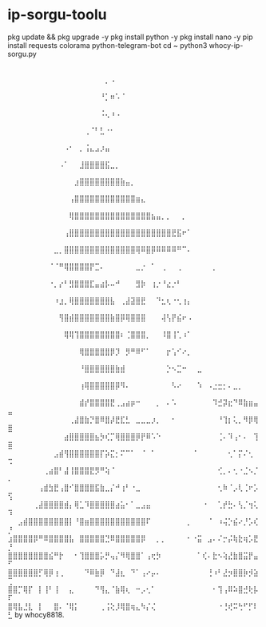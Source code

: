 # ip-sorgu-toolu


pkg update && pkg upgrade -y
pkg install python -y
pkg install nano -y
pip install requests colorama python-telegram-bot
cd ~
python3 whocy-ip-sorgu.py
⠀⠀⠀⠀⠀⠀⠀⠀⠀⠀⠀⠀⠀⠀⠀⠀⠀⠀⠀⠀⠀⠀⠀⠀⠀⠀⠀⠀⠀⠀⠀⠀⠀⠀⠀⠀⠀⠀⠀⠀⠀⠀⠀⠀⠀⠀⠀⠀⠀⠀⠀
⠀⠀⠀⠀⠀⠀⠀⠀⠀⠀⠀⠀⠀⠀⠀⠀⠀⠀⠀⡀⠠⠀⠀⠀⠀⠀⠀⠀⠀⠀⠀⠀⠀⠀⠀⠀⠀⠀⠀⠀⠀⠀⠀⠀⠀⠀⠀⠀⠀⠀
⠀⠀⠀⠀⠀⠀⠀⠀⠀⠀⠀⠀⠀⠀⠀⠀⠀⠀⠘⡁⠶⠡⠈⠀⠀⠀⠀⠀⠀⠀⠀⠀⠀⠀⠀⠀⠀⠀⠀⠀⠀⠀⠀⠀⠀⠀⠀⠀⠀⠀
⠀⠀⠀⠀⠀⠀⠀⠀⠀⠀⠀⠀⠀⠀⠀⠀⠀⠀⠨⢄⠰⠠⠀⠀⠀⠀⠀⠀⠀⠀⠀⠀⠀⠀⠀⠀⠀⠀⠀⠀⠀⠀⠀⠀⠀⠀⠀⠀⠀⠀
⠀⠀⠀⠀⠀⠀⠀⠀⠀⠀⠀⠀⠀⠀⠀⢀⠈⠃⣃⠐⠂⠀⠀⠀⠀⠀⠀⠀⠀⠀⠀⠀⠀⠀⠀⠀⠀⠀⠀⠀⠀⠀⠀⠀⠀⠀⠀⠀⠀⠀
⠀⠀⠀⠀⠀⠀⠀⠀⠀⠀⠀⠠⠂⠀⡀⢨⣄⣠⡰⣤⠀⠀⠀⠀⠀⠀⠀⠀⠀⠀⠀⠀⠀⠀⠀⠀⠀⠀⠀⠀⠀⠀⠀⠀⠀⠀⠀⠀⠀⠀
⠀⠀⠀⠀⠀⠀⠀⠀⠀⠀⠠⠁⠀⠀⣸⣿⣿⣿⣿⣯⣀⡀⠀⠀⠀⠀⠀⠀⠀⠀⠀⠀⠀⠀⠀⠀⠀⠀⠀⠀⠀⠀⠀⠀⠀⠀⠀⠀⠀⠀
⠀⠀⠀⠀⠀⠀⠀⠀⠀⠀⠀⠀⠀⣰⣿⣿⣿⣿⣿⣿⣿⣿⣷⣤⡀⠀⠀⠀⠀⠀⠀⠀⠀⠀⠀⠀⠀⠀⠀⠀⠀⠀⠀⠀⠀⠀⠀⠀⠀⠀
⠀⠀⠀⠀⠀⠀⠀⠀⠀⠀⠀⠀⢠⣿⣿⣿⣿⣿⣿⣿⣿⣿⣿⣿⣿⣶⣄⠀⠀⠀⠀⠀⠀⠀⠀⠀⠀⠀⠀⠀⠀⠀⠀⠀⠀⠀⠀⠀⠀⠀
⠀⠀⠀⠀⠀⠀⠀⠀⠀⠀⠀⠀⢿⣿⣿⣿⣿⣿⣿⣿⣿⣿⣿⣿⣿⣿⣿⣿⣦⣤⡀⡀⠀⠀⡀⠀⠀⠀⠀⠀⠀⠀⠀⠀⠀⠀⠀⠀⠀⠀
⠀⠀⠀⠀⠀⠀⠀⠀⠀⠀⠀⢠⣿⣿⣿⣿⣿⣿⣿⣿⣿⣿⣿⣿⣿⣿⣿⣿⣿⣿⣿⣿⣟⣯⠖⠁⠀⠀⠀⠀⠀⠀⠀⠀⠀⠀⠀⠀⠀⠀
⠀⠀⠀⠀⠀⠀⠀⠀⠀⣀⡀⣿⣿⣿⣿⣿⣿⣿⣿⣿⣿⣿⣿⣿⣿⢿⠿⣿⡿⠿⠿⠿⠿⠛⠉⠄⠀⠀⠀⠀⠀⠀⠀⠀⠀⠀⠀⠀⠀⠀
⠀⠀⠀⠀⠀⠀⠀⠀⠈⠈⠛⢿⣿⣿⣿⣿⡟⣉⠄⠀⠀⠀⠀⠀⠀⣀⡐⠀⠁⠀⢀⠀⠀⢀⠀⠀⠀⠀⠀⠀⡀⠀⠀⠀⠀⠀⠀⠀⠀⠀
⠀⠀⠀⠀⠀⠀⠀⠀⠐⡀⡔⠃⣻⣿⣿⣿⣏⣤⣴⡧⠤⠚⠀⠀⠀⣻⡷⠀⢰⡐⠘⣔⡐⠃⠀⠀⠀⠀⠀⠀⠀⠀⠀⠀⠀⠀⠀⠀⠀⠀
⠀⠀⠀⠀⠀⠀⠀⠀⠀⠰⣰⡀⢿⣿⣿⣿⣿⣿⣿⣿⣧⠀⢀⣼⣽⣿⣟⠀⠀⠙⣂⢆⠐⢂⢰⡄⠀⠀⠀⠀⠀⠀⠀⠀⠀⠀⠀⠀⠀⠀
⠀⠀⠀⠀⠀⠀⠀⠀⠀⠀⢻⣿⣾⣿⣿⣿⣿⣿⣿⣿⣷⣿⡿⢿⣿⣿⣿⠀⠀⠀⢼⢣⡟⣮⠖⠠⠀⠀⠀⠀⠀⠀⠀⠀⠀⠀⠀⠀⠀⠀
⠀⠀⠀⠀⠀⠀⠀⠀⠀⠀⠀⢿⢿⢹⣿⣿⣿⣿⣿⣿⣿⣿⠆⢈⣿⣿⣿⡀⠀⠀⠸⣿⢸⢁⠰⠁⠀⠀⠀⠀⠀⠀⠀⠀⠀⠀⠀⠀⠀⠀
⠀⠀⠀⠀⠀⠀⠀⠀⠀⠀⠀⠀⠀⠀⢿⣿⣿⣿⣿⣿⡿⡹⠀⡻⠛⠿⠋⠁⠀⠀⠀⡖⢡⠊⠔⡀⠀⠀⠀⠀⠀⠀⠀⠀⠀⠀⠀⠀⠀⠀
⠀⠀⠀⠀⠀⠀⠀⠀⠀⠀⠀⠀⠀⠀⠘⣿⣿⣿⣿⣿⣿⣷⣾⠀⠀⠀⠀⠀⠀⠀⠀⡑⠢⣉⠒⠀⠀⣀⠀⠀⠀⠀⠀⠀⠀⠀⠀⠀⠀⠀
⠀⠀⠀⠀⠀⠀⠀⠀⠀⠀⠀⠀⠀⠀⢰⢿⣿⣿⣿⣿⣿⡿⠻⠄⠀⠀⠀⠀⠀⠀⠀⠀⠣⠔⠀⠀⠀⠱⠀⠠⣐⣒⡂⠄⣀⡀⠀⠀⠀⠀
⠀⠀⠀⠀⠀⠀⠀⠀⠀⠀⠀⠀⠀⠀⣾⡞⣿⣿⣿⣿⣟⢀⣠⣴⡶⠒⠀⠀⠀⡀⠀⠄⠡⠀⠀⠀⠀⠀⠀⠀⠹⣚⡽⣖⠙⠿⣷⣶⣤⣤
⠀⠀⠀⠀⠀⠀⠀⠀⠀⠀⠀⠀⢀⣼⣿⣷⡙⣿⠿⣿⡼⣟⣏⣃⠀⣀⣀⣀⡰⡀⠀⠀⠂⠀⠀⠀⠀⠀⠀⠀⠀⠘⢹⡆⢅⡀⠻⡿⢿⣿
⠀⠀⠀⠀⠀⠀⠀⠀⠀⠀⠀⣴⣿⣿⣿⣿⣿⣦⡳⢎⡉⢿⣿⣿⣿⡿⡟⠿⠡⠑⠀⠀⠀⠀⠀⠀⠀⠀⠀⠀⠀⢈⠄⠹⢠⠂⠄⠀⢹⣿
⠀⠀⠀⠀⠀⠀⠀⠀⠀⣠⣾⢻⣿⣿⣿⣿⣿⣿⡏⡵⣍⡂⠍⠉⠁⠀⠈⠀⠁⠀⠀⠀⠀⠀⠀⠀⠈⠀⠀⠀⠀⠀⠀⢂⠁⡍⠌⢂⠀⠩
⠀⠀⠀⠀⠀⠀⠀⢀⣴⣿⠃⣼⢸⣿⣿⣿⣟⡻⠛⢵⠈⠀⠀⠀⠀⠀⠀⠀⠀⠀⠀⠀⠀⠀⠀⠀⠀⠀⠀⠀⠀⢊⡀⠄⢂⠐⣈⠢⡈⠄
⠀⠀⠀⠀⠀⠀⢠⣾⣳⣟⢠⣿⠊⣿⣿⣿⣿⣯⣷⣀⡌⠚⢰⠃⠐⣀⠀⠀⠀⠀⠀⠀⠀⠀⠀⠀⠀⠀⠀⠀⠀⢂⠷⠈⡠⢇⢈⠖⡡⢫
⠀⠀⠀⠀⠀⢀⣼⣿⣿⣿⣿⣾⡄⢿⣁⠹⣿⣿⣿⣿⣿⣴⣥⠂⠁⣀⣠⣤⠀⠀⠀⠀⠀⠀⠀⠀⠀⠀⠐⠀⠀⢁⡞⣓⠄⢣⡈⢲⢅⠹
⠀⠀⣠⣾⣿⣿⣿⣿⣿⣿⣿⣿⡇⠘⣿⣶⣿⣿⣿⣿⣿⣿⣿⣿⣿⣿⣿⠏⠀⠀⠀⠀⠀⠀⠀⡀⠀⠀⠀⠈⠀⠰⢬⡑⣮⠔⡘⡡⢎⡘
⣰⣿⣿⣿⣿⡿⠛⠿⣿⣿⣿⣿⣧⠀⣿⣿⣿⣿⣿⣙⠿⣿⣿⣿⣿⣿⡿⠀⠀⡀⡀⠀⠀⠀⠀⠂⠐⣭⠀⣠⠄⠌⡒⡬⢷⣗⢶⡡⣟⡘
⣿⣿⣿⣿⣿⣿⣿⣿⣮⠛⡗⠀⠀⠂⢹⣿⣿⣿⡥⡛⢤⡌⠻⢿⣿⣿⠁⢠⢖⡳⠀⠀⠀⠀⠀⠀⠀⠁⢎⠄⣗⠢⢵⣜⣷⣿⣭⡟⣤⠋
⣿⣿⣿⣿⣿⣿⡋⢿⡿⢰⢀⠀⠀⠀⠀⠙⠿⣷⡿⠀⠙⣼⣆⠀⠙⠁⢠⠔⡤⠄⠀⠀⠀⠀⠀⠀⠀⠀⠀⢘⠰⠃⣜⡲⣿⣿⡷⡺⣵⢉
⣿⣿⡉⢿⡏⠀⡇⢸⠃⢸⠀⠀⣄⠀⠀⠀⠀⠙⢻⣄⠈⣷⢿⢆⠀⠒⡠⢂⠁⠀⠀⠀⠀⠀⠀⠀⠀⠀⠀⠀⠂⢹⢠⠿⠵⣿⣚⢗⡧⠏
⣿⢿⣧⣘⣇⠀⡇⠀⠀⣿⠄⠈⢿⡅⠀⠀⠀⠀⢀⢨⢕⡸⢿⣿⢶⣄⠳⡌⢌⠀⠀⠀⠀⠀⠀⠀⠀⠀⠀⠀⠀⠐⢘⢞⠭⢓⠋⡋⠇⣃
 by whocy8818.
